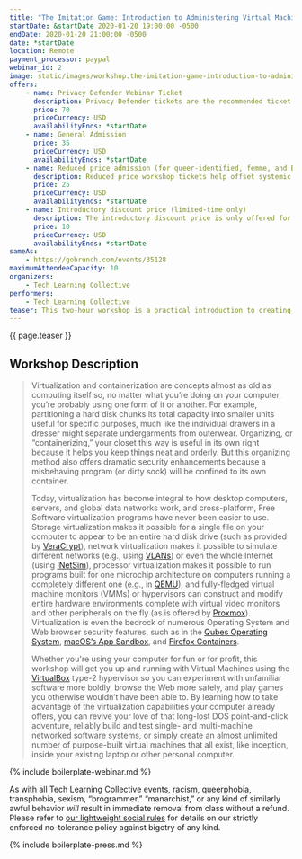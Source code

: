 ```yaml
---
title: "The Imitation Game: Introduction to Administering Virtual Machine Systems"
startDate: &startDate 2020-01-20 19:00:00 -0500
endDate: 2020-01-20 21:00:00 -0500
date: *startDate
location: Remote
payment_processor: paypal
webinar_id: 2
image: static/images/workshop.the-imitation-game-introduction-to-administering-virtual-machine-systems.rectangle.jpg
offers:
    - name: Privacy Defender Webinar Ticket
      description: Privacy Defender tickets are the recommended ticket type for those who can afford to help fund the digital security and online privacy advocacy communities with their financial resources, are attending the workshop with the support of their employers or other backers, or have other resources available to them. Purchasing tickets at this level makes it possible for us to offer reduced price tickets to those in need.
      price: 70
      priceCurrency: USD
      availabilityEnds: *startDate
    - name: General Admission
      price: 35
      priceCurrency: USD
      availabilityEnds: *startDate
    - name: Reduced price admission (for queer-identified, femme, and BIPOC people)
      description: Reduced price workshop tickets help offset systemic biases prevalent in society and in the technology sector especially.
      price: 25
      priceCurrency: USD
      availabilityEnds: *startDate
    - name: Introductory discount price (limited-time only)
      description: The introductory discount price is only offered for the earliest Tech Learning Collective webinars. This discounted rate is our thank-you for helping us refine the webinar process during our webinar offering&rsquo;s early launch period.
      price: 10
      priceCurrency: USD
      availabilityEnds: *startDate
sameAs:
    - https://gobrunch.com/events/35128
maximumAttendeeCapacity: 10
organizers:
    - Tech Learning Collective
performers:
    - Tech Learning Collective
teaser: This two-hour workshop is a practical introduction to creating, using, and administering virtual machine (VM) systems. Even if you&rsquo;ve never heard of a virtual machine before, you probably already use the underlying technology. And you can get a lot out of using a virtual machine even if you aren&rsquo;t a software developer because they can help secure your Web browsing activity, give you a sandbox in which to try out new software, and much more!
---
```


{{ page.teaser }}

## Workshop Description

> Virtualization and containerization are concepts almost as old as computing itself so, no matter what you&rsquo;re doing on your computer, you&rsquo;re probably using one form of it or another. For example, partitioning a hard disk chunks its total capacity into smaller units useful for specific purposes, much like the individual drawers in a dresser might separate undergarments from outerwear. Organizing, or &ldquo;containerizing,&rdquo; your closet this way is useful in its own right because it helps you keep things neat and orderly. But this organizing method also offers dramatic security enhancements because a misbehaving program (or dirty sock) will be confined to its own container.
>
> Today, virtualization has become integral to how desktop computers, servers, and global data networks work, and cross-platform, Free Software virtualization programs have never been easier to use. Storage virtualization makes it possible for a single file on your computer to appear to be an entire hard disk drive (such as provided by [VeraCrypt](https://www.veracrypt.fr/)), network virtualization makes it possible to simulate different networks (e.g., using [VLANs](https://en.wikipedia.org/wiki/Virtual_LAN)) or even the whole Internet (using [INetSim](https://www.inetsim.org/)), processor virtualization makes it possible to run programs built for one microchip architecture on computers running a completely different one (e.g., in [QEMU](https://www.qemu.org/)), and fully-fledged virtual machine monitors (VMMs) or hypervisors can construct and modify entire hardware environments complete with virtual video monitors and other peripherals on the fly (as is offered by [Proxmox](https://www.proxmox.com/)). Virtualization is even the bedrock of numerous Operating System and Web browser security features, such as in the [Qubes Operating System](https://www.qubes-os.org/), [macOS&rsquo;s App Sandbox](https://developer.apple.com/library/archive/documentation/Security/Conceptual/AppSandboxDesignGuide/AboutAppSandbox/AboutAppSandbox.html), and [Firefox Containers](https://support.mozilla.org/kb/containers).
>
> Whether you're using your computer for fun or for profit, this workshop will get you up and running with Virtual Machines using the [VirtualBox](https://virtualbox.org/) type-2 hypervisor so you can experiment with unfamiliar software more boldly, browse the Web more safely, and play games you otherwise wouldn&rsquo;t have been able to. By learning how to take advantage of the virtualization capabilities your computer already offers, you can revive your love of that long-lost DOS point-and-click adventure, reliably build and test single- and multi-machine networked software systems, or simply create an almost unlimited number of purpose-built virtual machines that all exist, like inception, inside your existing laptop or other personal computer.

{% include boilerplate-webinar.md %}

As with all Tech Learning Collective events, racism, queerphobia, transphobia, sexism, &ldquo;brogrammer,&rdquo; &ldquo;manarchist,&rdquo; or any kind of similarly awful behavior *will* result in immediate removal from class without a refund. Please refer to [our lightweight social rules](https://github.com/AnarchoTechNYC/meta/wiki/Social-rules) for details on our strictly enforced no-tolerance policy against bigotry of any kind.

{% include boilerplate-press.md %}
